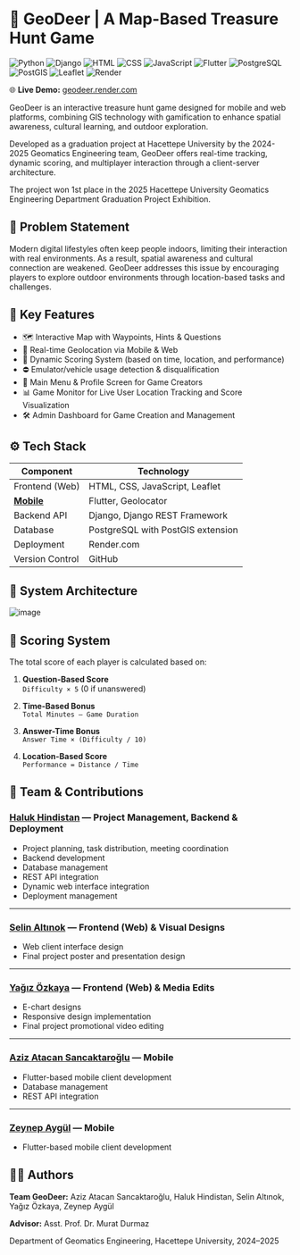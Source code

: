 # 🦌 GeoDeer | A Map-Based Treasure Hunt Game

![Python](https://img.shields.io/badge/-Python-3776AB?style=flat-square&logo=python&logoColor=white)
![Django](https://img.shields.io/badge/-Django-092E20?style=flat-square&logo=django&logoColor=white)
![HTML](https://img.shields.io/badge/-HTML-E34F26?style=flat-square&logo=html5&logoColor=white)
![CSS](https://img.shields.io/badge/-CSS-1572B6?style=flat-square&logo=css3&logoColor=white)
![JavaScript](https://img.shields.io/badge/-JavaScript-F7DF1E?style=flat-square&logo=javascript&logoColor=black)
![Flutter](https://img.shields.io/badge/-Flutter-02569B?style=flat-square&logo=flutter&logoColor=white)
![PostgreSQL](https://img.shields.io/badge/-PostgreSQL-336791?style=flat-square&logo=postgresql&logoColor=white)
![PostGIS](https://img.shields.io/badge/-PostGIS-4185CA?style=flat-square&logo=postgis&logoColor=white)
![Leaflet](https://img.shields.io/badge/-Leaflet-199900?style=flat-square&logo=leaflet&logoColor=white)
![Render](https://img.shields.io/badge/-Render-00979D?style=flat-square&logo=render&logoColor=white)

🌐 **Live Demo:** [geodeer.render.com](https://geodeer.onrender.com)

GeoDeer is an interactive treasure hunt game designed for mobile and web platforms, combining GIS technology with gamification to enhance spatial awareness, cultural learning, and outdoor exploration.

Developed as a graduation project at Hacettepe University by the 2024-2025 Geomatics Engineering team, GeoDeer offers real-time tracking, dynamic scoring, and multiplayer interaction through a client-server architecture.

The project won 1st place in the 2025 Hacettepe University Geomatics Engineering Department Graduation Project Exhibition.

## 🎯 Problem Statement

Modern digital lifestyles often keep people indoors, limiting their interaction with real environments. As a result, spatial awareness and cultural connection are weakened. GeoDeer addresses this issue by encouraging players to explore outdoor environments through location-based tasks and challenges.

## 🧩 Key Features

- 🗺️ Interactive Map with Waypoints, Hints & Questions  
- 📱 Real-time Geolocation via Mobile & Web  
- 🧠 Dynamic Scoring System (based on time, location, and performance)  
- ⛔ Emulator/vehicle usage detection & disqualification  
- 👤 Main Menu & Profile Screen for Game Creators
- 📊 Game Monitor for Live User Location Tracking and Score Visualization  
- 🛠️ Admin Dashboard for Game Creation and Management  

## ⚙️ Tech Stack

| Component        | Technology                                 |
|------------------|---------------------------------------------|
| Frontend (Web)   | HTML, CSS, JavaScript, Leaflet              |
| [**Mobile**](https://github.com/GeoDeer/geodeer-mobile)          | Flutter, Geolocator                         |
| Backend API      | Django, Django REST Framework               |
| Database         | PostgreSQL with PostGIS extension           |
| Deployment       | Render.com                                  |
| Version Control  | GitHub                                      |

## 📡 System Architecture
![image](https://github.com/user-attachments/assets/26c4e030-25f1-421b-8e06-e117d2037325)

## 🧮 Scoring System

The total score of each player is calculated based on:

1. **Question-Based Score**  
   `Difficulty × 5` (0 if unanswered)

2. **Time-Based Bonus**  
   `Total Minutes – Game Duration`

3. **Answer-Time Bonus**  
   `Answer Time × (Difficulty / 10)`

4. **Location-Based Score**  
   `Performance = Distance / Time`

## 👥 Team & Contributions

### [**Haluk Hindistan**](https://github.com/halukhndstn) — Project Management, Backend & Deployment
- Project planning, task distribution, meeting coordination  
- Backend development
- Database management
- REST API integration  
- Dynamic web interface integration  
- Deployment management  
---

### [**Selin Altınok**](https://github.com/seliin21) — Frontend (Web) & Visual Designs
- Web client interface design
- Final project poster and presentation design
---

### [**Yağız Özkaya**](https://github.com/Y-1109) — Frontend (Web) & Media Edits
- E-chart designs
- Responsive design implementation
- Final project promotional video editing 
---

### [**Aziz Atacan Sancaktaroğlu**](https://github.com/aatacans) — Mobile
- Flutter-based mobile client development
- Database management
- REST API integration 
---

### [**Zeynep Aygül**](https://github.com/zeynepaygul) — Mobile
- Flutter-based mobile client development  


##  👨‍💻 Authors

**Team GeoDeer:** Aziz Atacan Sancaktaroğlu, Haluk Hindistan, Selin Altınok, Yağız Özkaya, Zeynep Aygül

**Advisor:** Asst. Prof. Dr. Murat Durmaz

Department of Geomatics Engineering, Hacettepe University, 2024–2025
